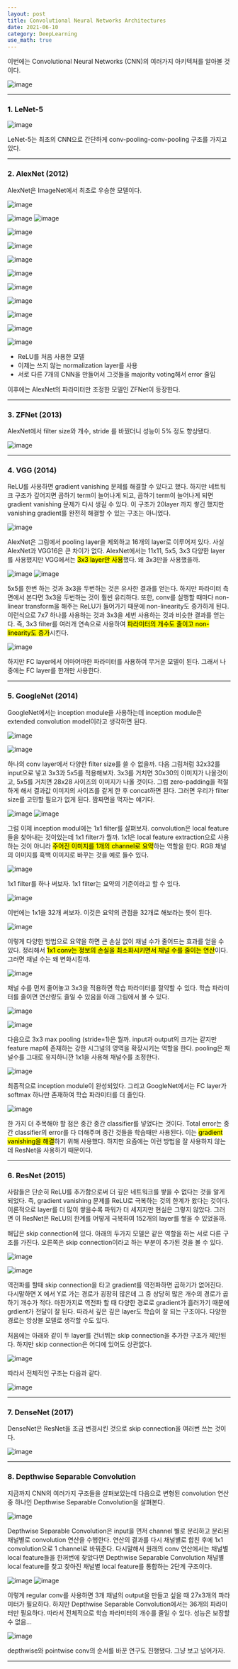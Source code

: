 ```yaml
---
layout: post
title: Convolutional Neural Networks Architectures
date: 2021-06-10
category: DeepLearning
use_math: true
---
```


이번에는 Convolutional Neural Networks (CNN)의 여러가지 아키텍처를 알아볼 것이다.

![image](https://user-images.githubusercontent.com/61526722/121185059-a3997d80-c8a0-11eb-96de-9bc2da956068.png)

---

### 1. LeNet-5

![image](https://user-images.githubusercontent.com/61526722/121184594-35ed5180-c8a0-11eb-9d94-f9f981587431.png)

LeNet-5는 최초의 CNN으로 간단하게 conv-pooling-conv-pooling 구조를 가지고 있다. 

---

### 2. AlexNet (2012)

AlexNet은 ImageNet에서 최초로 우승한 모델이다. 

![image](https://user-images.githubusercontent.com/61526722/121185177-c461d300-c8a0-11eb-8c4f-c9f73f5755a3.png)

![image](https://user-images.githubusercontent.com/61526722/121185480-14d93080-c8a1-11eb-8c93-91d5f1ec37b6.png)
![image](https://user-images.githubusercontent.com/61526722/121186007-9cbf3a80-c8a1-11eb-87a9-f5a82dc4abb2.png)

![image](https://user-images.githubusercontent.com/61526722/121194710-f4fa3a80-c8a9-11eb-991d-7ac7bca849bf.png)

![image](https://user-images.githubusercontent.com/61526722/121194723-f6c3fe00-c8a9-11eb-9151-6a68a9fa2ce2.png)

![image](https://user-images.githubusercontent.com/61526722/121194738-f9265800-c8a9-11eb-8da2-26c1480d7ebc.png)

![image](https://user-images.githubusercontent.com/61526722/121194742-faf01b80-c8a9-11eb-87c8-48a54610ffac.png)

![image](https://user-images.githubusercontent.com/61526722/121194750-fd527580-c8a9-11eb-938d-cedb33bf52ce.png)

![image](https://user-images.githubusercontent.com/61526722/121194756-ff1c3900-c8a9-11eb-9115-bda67dc6b20f.png)

![image](https://user-images.githubusercontent.com/61526722/121194761-004d6600-c8aa-11eb-9a0a-611c2a119b55.png)

![image](https://user-images.githubusercontent.com/61526722/121194797-093e3780-c8aa-11eb-9a5c-00d239a11994.png)

![image](https://user-images.githubusercontent.com/61526722/121194764-02172980-c8aa-11eb-9b59-676fe4640d82.png)


- ReLU를 처음 사용한 모델
- 이제는 쓰지 않는 normalization layer를 사용
- 서로 다른 7개의 CNN을 만들어서 그것들을 majority voting해서 error 줄임

이후에는 AlexNet의 파라미터만 조정한 모델인 ZFNet이 등장한다.

---

### 3. ZFNet (2013)

AlexNet에서 filter size와 개수, stride 를 바꿨더니 성능이 5% 정도 향상됐다.  

![image](https://user-images.githubusercontent.com/61526722/121187350-efe5bd00-c8a2-11eb-94a6-103c6ae999ae.png)


---

### 4. VGG (2014)

ReLU를 사용하면 gradient vanishing 문제를 해결할 수 있다고 했다. 하지만 네트워크 구조가 깊어지면 곱하기 term이 늘어나게 되고, 곱하기 term이 늘어나게 되면 gradient vanishing 문제가 다시 생길 수 있다. 이 구조가 20layer 까지 쌓긴 했지만 vanishing gradient를 완전히 해결할 수 있는 구조는 아니었다.

![image](https://user-images.githubusercontent.com/61526722/121191014-8bc4f800-c8a6-11eb-92c0-f10c01743db9.png)

AlexNet은 그림에서 pooling layer을 제외하고 16개의 layer로 이루어져 있다. 사실 AlexNet과 VGG16은 큰 차이가 없다. AlexNet에서는 11x11, 5x5, 3x3 다양한 layer를 사용했지만 VGG에서는 <mark>3x3 layer만 사용</mark>했다. 왜 3x3만을 사용했을까.

![image](https://user-images.githubusercontent.com/61526722/121189686-494eeb80-c8a5-11eb-97d2-483ca039b633.png)
![image](https://user-images.githubusercontent.com/61526722/121189109-bc0b9700-c8a4-11eb-9ce3-51ba15af604a.png)

5x5를 한번 하는 것과 3x3을 두번하는 것은 유사한 결과를 얻는다. 하지만 파라미터 측면에서 본다면 3x3을 두번하는 것이 훨씬 유리하다. 또한, conv를 실행할 때마다 non-linear transform을 해주는 ReLU가 들어가기 때문에 non-linearity도 증가하게 된다. 이런식으로 7x7 하나를 사용하는 것과 3x3을 세번 사용하는 것과 비슷한 결과를 얻는다. 즉, 3x3 filter를 여러개 연속으로 사용하여 <mark>파라미터의 개수도 줄이고 non-linearity도 증가</mark>시킨다.

![image](https://user-images.githubusercontent.com/61526722/121189928-861ae280-c8a5-11eb-86ea-e5e68cb0835e.png)

하지만 FC layer에서 어마어마한 파라미터를 사용하여 무거운 모델이 된다. 그래서 나중에는 FC layer를 한개만 사용한다.  

---

### 5. GoogleNet (2014)

GoogleNet에서는 inception module을 사용하는데 inception module은 extended convolution model이라고 생각하면 된다.

![image](https://user-images.githubusercontent.com/61526722/121191226-be6ef080-c8a6-11eb-95aa-9e7ad20ee8fa.png)

![image](https://user-images.githubusercontent.com/61526722/121191570-0db52100-c8a7-11eb-83ad-8f575341535e.png)

하나의 conv layer에서 다양한 filter size를 쓸 수 없을까. 다음 그림처럼 32x32를 input으로 넣고 3x3과 5x5를 적용해보자. 3x3를 거치면 30x30의 이미지가 나올것이고, 5x5를 거치면 28x28 사이즈의 이미지가 나올 것이다. 그럼 zero-padding을 적절하게 해서 결과값 이미지의 사이즈를 같게 한 후 concat하면 된다. 그러면 우리가 filter size를 고민할 필요가 없게 된다. 짬짜면을 먹자는 얘기다. 

![image](https://user-images.githubusercontent.com/61526722/121192311-c9765080-c8a7-11eb-990b-1598fc2638d1.png)
![image](https://user-images.githubusercontent.com/61526722/121192320-cb401400-c8a7-11eb-874e-840438a4c4dc.png)

그럼 이제 inception modul에는 1x1 filter를 살펴보자. convolution은 local feature들을 찾아내는 것이었는데 1x1 filter가 뭘까. 1x1은 local feature extraction으로 사용하는 것이 아니라 <mark>주어진 이미지를 1개의 channel로 요약</mark>하는 역할을 한다. RGB 채널의 이미지를 흑백 이미지로 바꾸는 것을 예로 들수 있다. 

![image](https://user-images.githubusercontent.com/61526722/121193190-984a5000-c8a8-11eb-9d7e-a3978c1a9481.png)

1x1 filter를 하나 써보자. 1x1 filter는 요약의 기준이라고 할 수 있다. 

![image](https://user-images.githubusercontent.com/61526722/121193457-d5aedd80-c8a8-11eb-9446-5bc141f10942.png)

이번에는 1x1을 32개 써보자. 이것은 요약의 관점을 32개로 해보라는 뜻이 된다. 

![image](https://user-images.githubusercontent.com/61526722/121193477-d8a9ce00-c8a8-11eb-9ac8-9acf106304f3.png)

이렇게 다양한 방법으로 요약을 하면 큰 손실 없이 채널 수가 줄어드는 효과를 얻을 수 있다. 정리해서 <mark>1x1 conv는 정보의 손실을 최소화시키면서 채널 수를 줄이는 연산</mark>이다. 그러면 채널 수는 왜 변화시킬까.

![image](https://user-images.githubusercontent.com/61526722/121208792-4b20ab00-c8b5-11eb-8da8-33e021ed9ed7.png)

채널 수를 먼저 줄어놓고 3x3을 적용하면 학습 파라미터를 절약할 수 있다. 학습 파라미터를 줄이면 연산량도 줄일 수 있음을 아래 그림에서 볼 수 있다.

![image](https://user-images.githubusercontent.com/61526722/121210193-6e982580-c8b6-11eb-9826-bbcc742ed9ca.png)

![image](https://user-images.githubusercontent.com/61526722/121210245-7b1c7e00-c8b6-11eb-891e-38833550a1b4.png)

다음으로 3x3 max pooling (stride=1)은 뭘까. input과 output의 크기는 같지만 feature map에 존재하는 강한 시그널의 영역을 확장시키는 역할을 한다. pooling은 채널수를 그대로 유지하니깐 1x1을 사용해 채널수를 조정한다. 

![image](https://user-images.githubusercontent.com/61526722/121209567-e44fc180-c8b5-11eb-96b0-d8ef81c4fcb1.png)

최종적으로 inception module이 완성되었다. 그리고 GoogleNet에서는 FC layer가 softmax 하나만 존재하여 학습 파라미터를 더 줄인다. 

![image](https://user-images.githubusercontent.com/61526722/121210759-e5352300-c8b6-11eb-8c54-3a48f8a8a6dd.png)

한 가지 더 주목해야 할 점은 중간 중간 classifier를 넣었다는 것이다. Total error는 중간 classifier의 error를 다 더해주며 중간 것들을 학습때만 사용된다. 이는 <mark>gradient vanishing을 해결</mark>하기 위해 사용했다. 하지만 요즘에는 이런 방법을 잘 사용하지 않는데 ResNet을 사용하기 때문이다. 

---

### 6. ResNet (2015)

사람들은 단순히 ReLU를 추가함으로써 더 깊은 네트워크를 쌓을 수 없다는 것을 알게 되었다. 즉, gradient vanishing 문제를 ReLU로 극복하는 것의 한계가 왔다는 것이다. 이론적으로 layer를 더 많이 쌓을수록 파워가 더 세지지만 현실은 그렇지 않았다. 그러면 이 ResNet은 ReLU의 한계를 어떻게 극복하여 152개의 layer를 쌓을 수 있었을까. 


해답은 skip connection에 있다. 아래의 두가지 모델은 같은 역할을 하는 서로 다른 구조를 가진다. 오른쪽은 skip connection이라고 하는 부분이 추가된 것을 볼 수 있다. 

![image](https://user-images.githubusercontent.com/61526722/121213793-86bd7400-c8b9-11eb-8640-1a9a395021e0.png)

![image](https://user-images.githubusercontent.com/61526722/121212771-9d170000-c8b8-11eb-95ab-f8c5370f1ccd.png)

역전파를 할때 skip connection을 타고 gradient를 역전파하면 곱하기가 없어진다. 다시말하면 X 에서 Y로 가는 경로가 굉장히 많은데 그 중 상당히 많은 개수의 경로가 곱하기 개수가 적다. 마찬가지로 역전파 할 때 다양한 경로로 gradient가 흘러가기 때문에 grdient가 전달이 잘 된다. 따라서 깊은 깊은 layer도 학습이 잘 되는 구조이다. 다양한 경로는 앙상블 모델로 생각할 수도 있다. 

처음에는 아래와 같이 두 layer를 건너뛰는 skip connection을 추가한 구조가 제안된다. 하지만 skip connection은 어디에 있어도 상관없다. 

![image](https://user-images.githubusercontent.com/61526722/121214298-eddb2880-c8b9-11eb-8778-56df1c506be5.png)

따라서 전체적인 구조는 다음과 같다. 

![image](https://user-images.githubusercontent.com/61526722/121214585-3561b480-c8ba-11eb-8984-121876250be9.png)

---

### 7. DenseNet (2017)

DenseNet은 ResNet을 조금 변경시킨 것으로 skip connection을 여러번 쓰는 것이다. 

![image](https://user-images.githubusercontent.com/61526722/121215401-ec5e3000-c8ba-11eb-82a2-6796518843d9.png)

---

### 8. Depthwise Separable Convolution

지금까지 CNN의 여러가지 구조들을 살펴보았는데 다음으로 변형된 convolution 연산 중 하나인 Depthwise Separable Convolution을 살펴본다. 

![image](https://user-images.githubusercontent.com/61526722/121215809-4b23a980-c8bb-11eb-8698-6ba5328e6ab2.png)

Depthwise Separable Convolution은 input을 먼저 channel 별로 분리하고 분리된 채널별로 convolution  연산을 수행한다. 연산의 결과를 다시 채널별로 합친 후에 1x1 convolution으로 1 channel로 바꿔준다. 다시말해서 원래의 conv 연산에서는 채널별 local feature들을 한꺼번에 찾았다면 Depthwise Separable Convolution 채널별 local feature를 찾고 찾아진 채널별 local feature를 통합하는 2단계 구조이다.  

![image](https://user-images.githubusercontent.com/61526722/121216964-588d6380-c8bc-11eb-874d-ef1eac82b159.png)
![image](https://user-images.githubusercontent.com/61526722/121216790-30056980-c8bc-11eb-8d90-a059bdf9a2a0.png)

이렇게 regular conv를 사용하면 3개 채널의 output을 만들고 싶을 때 27x3개의 파라미터가 필요하다. 하지만 Depthwise Separable Convolution에서는 36개의 파라미터만 필요하다. 따라서 전체적으로 학습 파라미터의 개수를 줄일 수 있다. 성능은 보장할 수 없음...


![image](https://user-images.githubusercontent.com/61526722/121217495-dcdfe680-c8bc-11eb-9988-e2594f86ce01.png)

depthwise와 pointwise conv의 순서를 바꾼 연구도 진행됐다. 그냥 보고 넘어가자.

---
